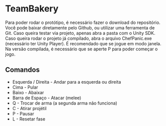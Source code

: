 TeamBakery
==
Para poder rodar o protótipo, é necessário fazer o download do repositório. Você pode baixar diretamente pelo Github, ou utilizar uma ferramenta de Git.
Caso queira testar via projeto, apenas abra a pasta com o Unity SDK. Caso queira rodar o projeto já compilado, abra o arquivo ChefPanic.exe (necessário ter Unity Player). É recomendado que se jogue em modo janela. Na versão compilada, é necessário que se aperte P para poder começar o jogo.

Comandos
--
- Esquerda / Direita - Andar para a esquerda ou direita
- Cima - Pular
- Baixo - Abaixar
- Barra de Espaço - Atacar (melee)
- Q - Trocar de arma (a segunda arma não funciona)
- C - Atirar projétil
- P - Pausar
- L - Resetar fase
